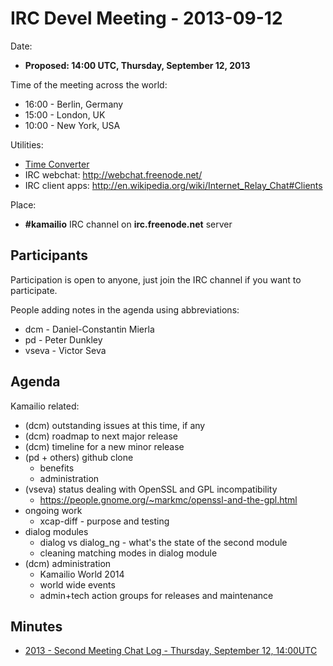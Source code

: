 # IRC Devel Meeting - 2013-09-12

Date:

- **Proposed: 14:00 UTC, Thursday, September 12, 2013**

Time of the meeting across the world:

- 16:00 - Berlin, Germany
- 15:00 - London, UK
- 10:00 - New York, USA

Utilities:

- [Time
    Converter](http://www.timeanddate.com/worldclock/converter.html)
- IRC webchat: <http://webchat.freenode.net/>
- IRC client apps:
    <http://en.wikipedia.org/wiki/Internet_Relay_Chat#Clients>

Place:

- **#kamailio** IRC channel on **irc.freenode.net** server

## Participants

Participation is open to anyone, just join the IRC channel if you want
to participate.

People adding notes in the agenda using abbreviations:

- dcm - Daniel-Constantin Mierla
- pd - Peter Dunkley
- vseva - Victor Seva

## Agenda

Kamailio related:

- (dcm) outstanding issues at this time, if any
- (dcm) roadmap to next major release
- (dcm) timeline for a new minor release
- (pd + others) github clone
    - benefits
    - administration
- (vseva) status dealing with OpenSSL and GPL incompatibility
    - <https://people.gnome.org/~markmc/openssl-and-the-gpl.html>
- ongoing work
    - xcap-diff - purpose and testing
- dialog modules
    - dialog vs dialog_ng - what's the state of the second module
    - cleaning matching modes in dialog module
- (dcm) administration
    - Kamailio World 2014
    - world wide events
    - admin+tech action groups for releases and maintenance

## Minutes

- [2013 - Second Meeting Chat Log - Thursday, September 12,
    14:00UTC](2013blog.md)
